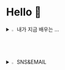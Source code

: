 
<h1>Hello 👋</h1>
<details>

 
  
<summary>
  <img src="https://raw.githubusercontent.com/Tarikul-Islam-Anik/Animated-Fluent-Emojis/master/Emojis/Hand%20gestures/Eyes.png" alt="Eyes" width="2%" /> 내가 지금 배우는 ... 
</summary>
   <br>
  
![js](https://img.shields.io/badge/JavaScript-F7DF1E?style=for-the-badge&logo=JavaScript&logoColor=white) ![html](https://img.shields.io/badge/HTML5-E34F26?style=for-the-badge&logo=html5&logoColor=white) ![css](https://img.shields.io/badge/CSS-1740A8?&style=for-the-badge&logo=css3&logoColor=white) ![react](https://img.shields.io/badge/React-20232A?style=for-the-badge&logo=react&logoColor=61DAFB) <img src="https://img.shields.io/badge/Python-3776AB?style=for-the-badge&logo=python&logoColor=white" />   <img src="https://img.shields.io/badge/C-00599C?style=for-the-badge&logo=c&logoColor=white" /><img src="https://img.shields.io/badge/TypeScript-007ACC?style=for-the-badge&logo=typescript&logoColor=white" /> 

</details>

<details>
<summary>
  <img src="https://raw.githubusercontent.com/Tarikul-Islam-Anik/Animated-Fluent-Emojis/master/Emojis/Hand%20gestures/Eyes.png" alt="Eyes" width="2%" /> SNS&EMAIL 
</summary>
   <br>
  
<a href="https://www.instagram.com/j_xwjx616"><img src="https://img.shields.io/badge/Instagram-%23E4405F.svg?style=for-the-badge&logo=Instagram&logoColor=white&link=https://www.instagram.com/j_xwjx616"/></a> <a href="mailto:greenfrog0616@gmail.com"><img src="https://img.shields.io/badge/Gmail-D14836?style=for-the-badge&logo=gmail&logoColor=white&link=mailto:greenfrog0616@gmail.com"/></a>
<!---

</details>
 [![Top Langs](https://github-readme-stats.vercel.app/api/top-langs/?username=greenfrog616)](https://github.com/greenfrog616)

greenfrog616/greenfrog616 is a ✨ special ✨ repository because its `README.md` (this file) appears on your GitHub profile.
You can click the Preview link to take a look at your changes.
--->
